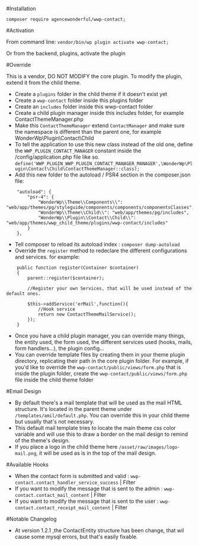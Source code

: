 #Installation

`composer require agencewonderful/wwp-contact;`

#Activation

From command line:
`vendor/bin/wp plugin activate wwp-contact;`

Or from the backend, plugins, activate the plugin

#Override

This is a vendor, DO NOT MODIFY the core plugin. To modify the plugin, extend it from the child theme.

- Create a `plugins` folder in the child theme if it doesn't exist yet
- Create a `wwp-contact` folder inside this plugins folder
- Create an `includes` folder inside this wwp-contact folder
- Create a child plugin manager inside this includes folder, for example ContactThemeManager.php
- Make this `ContactThemeManager` extend `ContactManager` and make sure the namespace is different than the parent one, for example WonderWp\Plugin\Contact\Child
- To tell the application to use this new class instead of the old one, define the `WWP_PLUGIN_CONTACT_MANAGER` constant inside the /config/application.php file like so. `define('WWP_PLUGIN_WWP_PLUGIN_CONTACT_MANAGER_MANAGER',\WonderWp\Plugin\Contact\Child\ContactThemeManager::class);`
- Add this new folder to the autoload / PSR4 section in the composer.json file: 

```
    "autoload": {
        "psr-4": {
            "WonderWp\\Theme\\Components\\": "web/app/themes/pg/styleguide/components/components/componentsClasses",
            "WonderWp\\Theme\\Child\\": "web/app/themes/pg/includes",
            "WonderWp\\Plugin\\Contact\\Child\\": "web/app/themes/wwp_child_theme/plugins/wwp-contact/includes"
        }
    },
```
- Tell composer to reload its autoload index : `composer dump-autoload`
- Override the `register` method to redeclare the different configurations and services. for example:

```
    public function register(Container $container)
    {
        parent::register($container);
        
        //Register your own Services, that will be used instead of the default ones.

        $this->addService('erMail',function(){
            //Hook service
            return new ContactThemeMailService();
        });
    }

```
- Once you have a child plugin manager, you can override many things, the entity used, the form used, the different services used (hooks, mails, form handlers...), the plugin config...
- You can override template files by creating them in your theme plugin directory, replicating their path in the core plugin folder. For example, if you'd like to override the `wwp-contact/public/views/form.php` that is inside the plugin folder, create the `wwp-contact/public/views/form.php` file inside the child theme folder

#Email Design
- By default there's a mail template that will be used as the mail HTML structure. It's located in the parent theme under `/templates/amil/default.php`. You can override this in your child theme but usually that's not necessary.
- This default mail template tries to locate the main theme css color variable and will use this to draw a border on the mail design to remind of the theme's design.
- If you place a logo in the child theme here `/asset/raw/images/logo-mail.png`, it will be used as is in the top of the mail design.

#Available Hooks
- When the contact form is submitted and valid : `wwp-contact.contact_handler_service_success` | Filter
- If you want to modify the message that is sent to the admin : `wwp-contact.contact_mail_content` | Filter
- If you want to modify the message that is sent to the user : `wwp-contact.contact_receipt_mail_content` | Filter

#Notable Changelog
- At version 1.2.1 ,the ContactEntity structure has been change, that wil cause some mysql errors, but that's easily fixable. 
